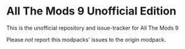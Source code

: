 All The Mods 9 Unofficial Edition
======
This is the unofficial repository and issue-tracker for All The Mods 9

Please *not* report this modpacks' issues to the origin modpack.

